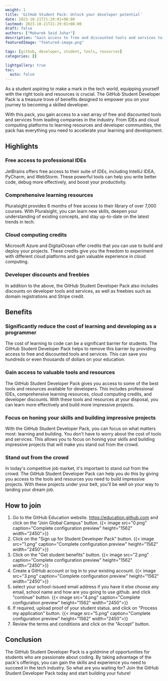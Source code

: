 ```yaml
---
weight: 1
title: 'GitHub Student Pack: Unlock your developer potential'
date: 2023-10-21T21:29:01+08:00
lastmod: 2023-10-21T21:29:01+08:00
draft: false
authors: ["Mubarek Seid Juhar"]
description: "Gain access to free and discounted tools and services to accelerate your learning and development as a programmer. Join the GitHub Student Pack today!"
featuredImage: "featured-image.png"

tags: [github, developer, student, tools, resources]
categories: []

lightgallery: true
toc:
  auto: false
---
```


As a student aspiring to make a mark in the tech world, equipping yourself with the right tools and resources is crucial. The GitHub Student Developer Pack is a treasure trove of benefits designed to empower you on your journey to becoming a skilled developer.

With this pack, you gain access to a vast array of free and discounted tools and services from leading companies in the industry. From IDEs and cloud computing platforms to learning resources and developer communities, the pack has everything you need to accelerate your learning and development.

## Highlights

### Free access to professional IDEs

JetBrains offers free access to their suite of IDEs, including IntelliJ IDEA, PyCharm, and WebStorm. These powerful tools can help you write better code, debug more effectively, and boost your productivity.

### Comprehensive learning resources

Pluralsight provides 6 months of free access to their library of over 7,000 courses. With Pluralsight, you can learn new skills, deepen your understanding of existing concepts, and stay up-to-date on the latest trends in tech.

### Cloud computing credits

Microsoft Azure and DigitalOcean offer credits that you can use to build and deploy your projects. These credits give you the freedom to experiment with different cloud platforms and gain valuable experience in cloud computing.

### Developer discounts and freebies

In addition to the above, the GitHub Student Developer Pack also includes discounts on developer tools and services, as well as freebies such as domain registrations and Stripe credit.

## Benefits

### Significantly reduce the cost of learning and developing as a programmer

The cost of learning to code can be a significant barrier for students. The GitHub Student Developer Pack helps to remove this barrier by providing access to free and discounted tools and services. This can save you hundreds or even thousands of dollars on your education.

### Gain access to valuable tools and resources

The GitHub Student Developer Pack gives you access to some of the best tools and resources available for developers. This includes professional IDEs, comprehensive learning resources, cloud computing credits, and developer discounts. With these tools and resources at your disposal, you can learn more effectively and build more impressive projects.

### Focus on honing your skills and building impressive projects

With the GitHub Student Developer Pack, you can focus on what matters most: learning and building. You don't have to worry about the cost of tools and services. This allows you to focus on honing your skills and building impressive projects that will make you stand out from the crowd.

### Stand out from the crowd

In today's competitive job market, it's important to stand out from the crowd. The GitHub Student Developer Pack can help you do this by giving you access to the tools and resources you need to build impressive projects. With these projects under your belt, you'll be well on your way to landing your dream job.

## How to join

1. Go to the GitHub Education website. https://education.github.com and click on the "Join Global Campus" button.
{{< image src="0.png" caption="Complete configuration preview" height="1562" width="2450">}}
2. Click on the "Sign up for Student Developer Pack" button.
{{< image src="1.png" caption="Complete configuration preview" height="1562" width="2450">}}
3. Click on the "Get student benefits" button.
{{< image src="2.png" caption="Complete configuration preview" height="1562" width="2450">}}
4. Create a GitHub account or log in to your existing account.
{{< image src="3.png" caption="Complete configuration preview" height="1562" width="2450">}}
5. select your school-issued email address if you have it else choose any email, school name and how are you going to use github. and click "continue" button.
{{< image src="4.png" caption="Complete configuration preview" height="1562" width="2450">}}
6. If required, upload proof of your student status. and click on "Process my application" button.
{{< image src="5.png" caption="Complete configuration preview" height="1562" width="2450">}}
8. Review the terms and conditions and click on the "Accept" button.

## Conclusion

The GitHub Student Developer Pack is a goldmine of opportunities for students who are passionate about coding. By taking advantage of the pack's offerings, you can gain the skills and experience you need to succeed in the tech industry. So what are you waiting for? Join the GitHub Student Developer Pack today and start building your future!